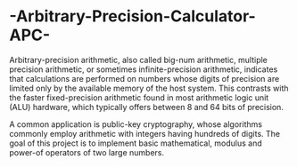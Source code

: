 # -Arbitrary-Precision-Calculator-APC-
Arbitrary-precision arithmetic, also called big-num arithmetic, multiple precision arithmetic, or sometimes infinite-precision arithmetic, indicates that calculations are performed on numbers whose digits of precision are limited only by the available memory of the host system. This contrasts with the faster fixed-precision arithmetic found in most arithmetic logic unit (ALU) hardware, which typically offers between 8 and 64 bits of precision. 

A common application is public-key cryptography, whose algorithms commonly employ arithmetic with integers having hundreds of digits. The goal of this project is to implement basic mathematical, modulus and power-of operators of two large numbers.
